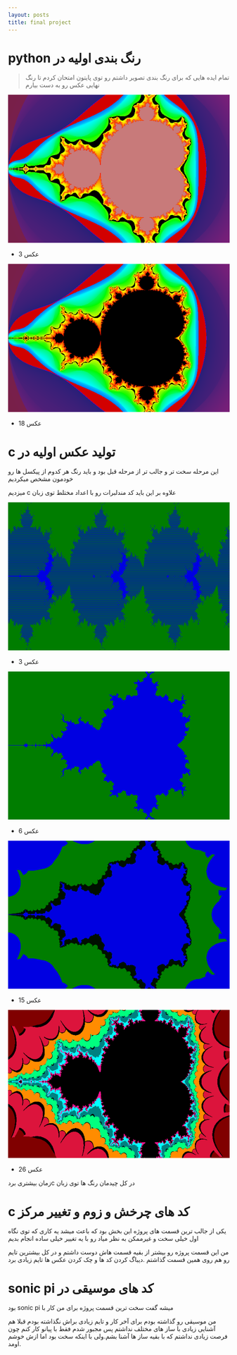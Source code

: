 ```yaml
---
layout: posts
title: final project
---
```

# python رنگ بندی اولیه در 
> تمام ایده هایی که برای رنگ بندی تصویر داشتم رو توی پایتون امتحان کردم تا رنگ نهایی عکس رو به دست بیارم

![alt text](../assets/images/3p.png)

- عکس 3 

![alt text](../assets/images/21.png)

- عکس 18
# c تولید عکس اولیه در 
این مرحله سخت تر و جالب تر از مرحله قبل بود و باید رنگ هر کدوم از پیکسل ها رو خودمون مشخص میکردیم 

میزدیم c علاوه بر این باید کد مندلبرات رو با اعداد مختلط توی زبان 


![alt text](../assets/images/3c.bmp)

- عکس 3

![alt text](../assets/images/6c.bmp)

- عکس 6

![alt text](../assets/images/10c.bmp)

- عکس 15

![alt text](../assets/images/16c.bmp)

- عکس 26

زمان بیشتری بردc در کل چیدمان رنگ ها توی زبان
# c کد های چرخش و زوم و تغییر مرکز
یکی از جالب ترین قسمت های پروژه این بخش بود که باعث میشد یه کاری که توی نگاه اول خیلی سخت و غیرممکن به نظر میاد رو با یه تغییر خیلی ساده انجام بدیم

من این قسمت پروژه رو بیشتر از بقیه قسمت هاش دوست داشتم و در کل بیشترین تایم رو هم روی همین قسمت گذاشتم .دیباگ کردن کد ها و چک کردن عکس ها تایم زیادی برد

# sonic pi کد های موسیقی در 
بود sonic pi میشه گفت سخت ترین قسمت پروژه برای من کار با 

من موسیقی رو  گذاشته بودم برای آخر کار و تایم زیادی براش نگذاشته بودم
قبلا هم آشنایی زیادی با ساز های مختلف نداشتم پس مجبور شدم فقط با پیانو کار کنم چون فرصت زیادی نداشتم که با بقیه ساز ها آشنا بشم.ولی با اینکه سخت بود اما ازش خوشم اومد.   